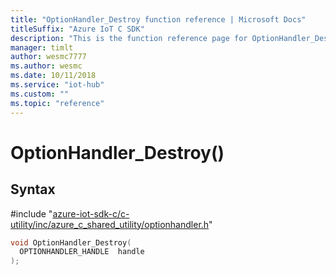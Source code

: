 ```yaml
---                             
title: "OptionHandler_Destroy function reference | Microsoft Docs" 
titleSuffix: "Azure IoT C SDK"            
description: "This is the function reference page for OptionHandler_Destroy() in the Azure IoT C SDK. This SDK is used with Azure IoT Hub and Azure IoT Hub Device Provisioning Service"            
manager: timlt                 
author: wesmc7777              
ms.author: wesmc               
ms.date: 10/11/2018                    
ms.service: "iot-hub"             
ms.custom: ""                
ms.topic: "reference"        
---                            
```


# OptionHandler_Destroy()

## Syntax

\#include "[azure-iot-sdk-c/c-utility/inc/azure_c_shared_utility/optionhandler.h](../optionhandler-h.md)"  
```C
void OptionHandler_Destroy(
  OPTIONHANDLER_HANDLE  handle
);
```

